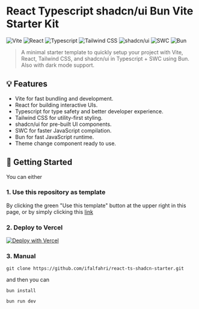 # React Typescript shadcn/ui Bun Vite Starter Kit

![Vite](https://img.shields.io/badge/Vite-646CFF?style=flat-square&logo=vite&logoColor=white)
![React](https://img.shields.io/badge/React-61DAFB?style=flat-square&logo=react&logoColor=white)
![Typescript](https://img.shields.io/badge/Typescript-3178C6?style=flat-square&logo=typescript&logoColor=white)
![Tailwind CSS](https://img.shields.io/badge/Tailwind_CSS-38B2AC?style=flat-square&logo=tailwind-css&logoColor=white)
![shadcn/ui](https://img.shields.io/badge/shadcn/ui-000000?style=flat-square&logo=shadcnui&logoColor=white)
![SWC](https://img.shields.io/badge/SWC-yellow?style=flat-square&logo=swc&logoColor=white)
![Bun](https://img.shields.io/badge/Bun-orange?style=flat-square&logo=bun&logoColor=white)

> A minimal starter template to quickly setup your project with Vite, React, Tailwind CSS, and shadcn/ui in Typescript + SWC using Bun. Also with dark mode support.

## 💡 Features
- Vite for fast bundling and development.
- React for building interactive UIs.
- Typescript for type safety and better developer experience.
- Tailwind CSS for utility-first styling.
- shadcn/ui for pre-built UI components.
- SWC for faster JavaScript compilation.
- Bun for fast JavaScript runtime.
- Theme change component ready to use.

## 🚀 Getting Started 
You can either
### 1. Use this repository as template
By clicking the green "Use this template" button at the upper right in this page, or by simply clicking this [link](https://github.com/new?template_name=react-ts-shadcn-starter&template_owner=ifalfahri)
### 2. Deploy to Vercel

[![Deploy with Vercel](https://vercel.com/button)](https://vercel.com/new/clone?repository-url=https%3A%2F%2Fgithub.com%2Fifalfahri%2Freact-ts-shadcn-starter)

### 3. Manual
``` 
git clone https://github.com/ifalfahri/react-ts-shadcn-starter.git
```

and then you can
```
bun install
```
```
bun run dev
```
